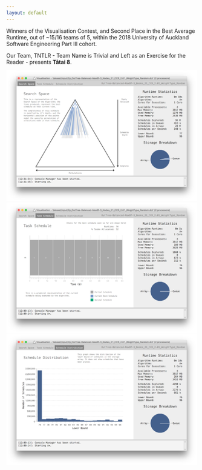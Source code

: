 ```yaml
---
layout: default
---
```


Winners of the Visualisation Contest, and Second Place in the Best Average Runtime, out of ~15/16 teams of 5, within the 2018 University of Auckland Software Engineering Part III cohort.

Our Team, TNTLR - Team Name is Trivial and Left as an Exercise for the Reader - presents **Tātai 8**.

![](image1.png?raw=true)
![](image2.png?raw=true)
![](image3.png?raw=true)
